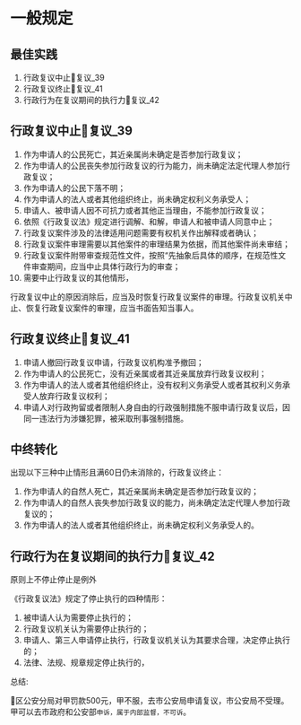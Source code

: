 # 一般规定


## 最佳实践

1. 行政复议中止🚪复议_39
2. 行政复议终止🚪复议_41
3. 行政行为在复议期间的执行力🚪复议_42

## 行政复议中止🚪复议_39

1. 作为申请人的公民死亡，其近亲属尚未确定是否参加行政复议；
2. 作为申请人的公民丧失参加行政复议的行为能力，尚未确定法定代理人参加行政复议；
3. 作为申请人的公民下落不明；
4. 作为申请人的法人或者其他组织终止，尚未确定权利义务承受人；
5. 申请人、被申请人因不可抗力或者其他正当理由，不能参加行政复议；
6. 依照《行政复议法》规定进行调解、和解，申请人和被申请人同意中止；
7. 行政复议案件涉及的法律适用问题需要有权机关作出解释或者确认；
8. 行政复议案件审理需要以其他案件的审理结果为依据，而其他案件尚未审结；
9. 行政复议案件附带审查规范性文件，按照“先抽象后具体的顺序，在规范性文件审查期间，应当中止具体行政行为的审查；
10. 需要中止行政复议的其他情形，

行政复议中止的原因消除后，应当及时恢复行政复议案件的审理。行政复议机关中止、恢复行政复议案件的审理，应当书面告知当事人。


## 行政复议终止🚪复议_41

1. 申请人撤回行政复议申请，行政复议机构准予撤回；
2. 作为申请人的公民死亡，没有近亲属或者其近亲属放弃行政复议权利；
3. 作为申请人的法人或者其他组织终止，没有权利义务承受人或者其权利义务承受人放弃行政复议权利；
4. 申请人对行政拘留或者限制人身自由的行政强制措施不服申请行政复议后，因同一违法行为涉嫌犯罪，被采取刑事强制措施。


## 中终转化
出现以下三种中止情形且满60日仍未消除的，行政复议终止：
1. 作为申请人的自然人死亡，其近亲属尚未确定是否参加行政复议的；
2. 作为申请人的自然人丧失参加行政复议的能力，尚未确定法定代理人参加行政复议的；
3. 作为申请人的法人或者其他组织终止，尚未确定权利义务承受人的。



## 行政行为在复议期间的执行力🚪复议_42

原则上不停止停止是例外


《行政复议法》规定了停止执行的四种情形：
1. 被申请人认为需要停止执行的；
2. 行政复议机关认为需要停止执行的；
3. 申请人、第三人申请停止执行，行政复议机关认为其要求合理，决定停止执行的；
4. 法律、法规、规章规定停止执行的，


总结: 

🍐区公安分局对甲罚款500元，甲不服，去市公安局申请复议，市公安局不受理。甲可以去市政府和公安部`申诉，属于内部监督，不可诉`。
